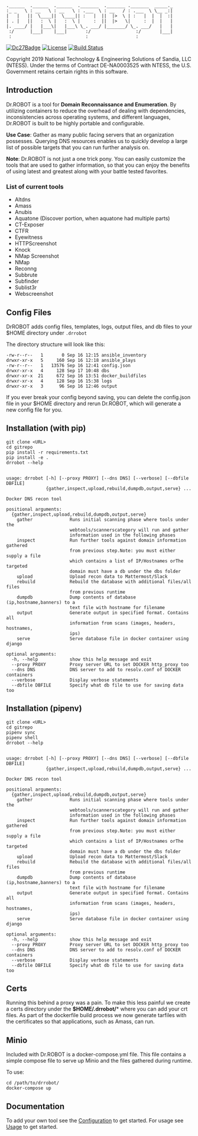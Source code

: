 

```
.______  .______  .______  ._______  ._______ ._______  _____._
:_ _   \ : __   \ : __   \ : .___  \ : __   / : .___  \ \__ _:|
|   |   ||  \____||  \____|| :   |  ||  |>  \ | :   |  |  |  :|
| . |   ||   :  \ |   :  \ |     :  ||  |>   \|     :  |  |   |
|. ____/ |   |___\|   |___\ \_. ___/ |_______/ \_. ___/   |   |
 :/      |___|    |___|       :/                 :/       |___|
 :                            :                  :             
```

[![Dc27Badge](https://img.shields.io/badge/DEF%20CON-27-green)](https://defcon.org/html/defcon-27/dc-27-demolabs.html#Dr.%20ROBOT)
[![License](http://img.shields.io/:license-mit-blue.svg)](https://github.com/sandialabs/dr_robot/blob/master/LICENSE)
[![Build Status](https://travis-ci.org/sandialabs/dr_robot.svg?branch=master)](https://travis-ci.org/sandialabs/dr_robot)

Copyright 2019 National Technology & Engineering Solutions of Sandia, LLC (NTESS). Under the terms of Contract DE-NA0003525 with NTESS, the U.S. Government retains certain rights in this software.

## Introduction

Dr.ROBOT is a tool for **Domain Reconnaissance and Enumeration**. By utilizing containers to reduce the overhead of dealing with dependencies, inconsistencies across operating systems, and different languages, Dr.ROBOT is built to be highly portable and configurable.

**Use Case**: Gather as many public facing servers that an organization possesses. Querying DNS resources enables us to quickly develop a large list of possible targets that you can run further analysis on.

**Note**: Dr.ROBOT is not just a one trick pony. You can easily customize the tools that are used to gather information, so that you can enjoy the benefits of using latest and greatest along with your battle tested favorites.

### List of current tools
* Altdns
* Amass
* Anubis
* Aquatone (Discover portion, when aquatone had multiple parts)
* CT-Exposer
* CTFR
* Eyewitness
* HTTPScreenshot
* Knock
* NMap Screenshot
* NMap 
* Reconng 
* Subbrute
* Subfinder
* Sublist3r
* Webscreenshot

## Config Files

DrROBOT adds config files, templates, logs, output files, and db files to your $HOME directory under ```.drrobot```

The directory structure will look like this:
```
-rw-r--r--   1       0 Sep 16 12:15 ansible_inventory
drwxr-xr-x   5     160 Sep 16 12:18 ansible_plays
-rw-r--r--   1   13576 Sep 16 12:41 config.json
drwxr-xr-x   4     128 Sep 17 10:48 dbs
drwxr-xr-x  21     672 Sep 16 13:51 docker_buildfiles
drwxr-xr-x   4     128 Sep 16 15:38 logs
drwxr-xr-x   3      96 Sep 16 12:46 output
```
If you ever break your config beyond saving, you can delete the config.json file in your $HOME directory and rerun Dr.ROBOT, which will generate a new config file for you.

## Installation (with pip)

```
git clone <URL>
cd gitrepo
pip install -r requirements.txt
pip install -e .
drrobot --help


usage: drrobot [-h] [--proxy PROXY] [--dns DNS] [--verbose] [--dbfile DBFILE]
               {gather,inspect,upload,rebuild,dumpdb,output,serve} ...

Docker DNS recon tool

positional arguments:
  {gather,inspect,upload,rebuild,dumpdb,output,serve}
    gather              Runs initial scanning phase where tools under the
                        webtools/scannerscategory will run and gather
                        information used in the following phases
    inspect             Run further tools against domain information gathered
                        from previous step.Note: you must either supply a file
                        which contains a list of IP/Hostnames orThe targeted
                        domain must have a db under the dbs folder
    upload              Upload recon data to Mattermost/Slack
    rebuild             Rebuild the database with additional files/all files
                        from previous runtime
    dumpdb              Dump contents of database (ip,hostname,banners) to a
                        text file with hostname for filename
    output              Generate output in specified format. Contains all
                        information from scans (images, headers, hostnames,
                        ips)
    serve               Serve database file in docker container using django

optional arguments:
  -h, --help            show this help message and exit
  --proxy PROXY         Proxy server URL to set DOCKER http_proxy too
  --dns DNS             DNS server to add to resolv.conf of DOCKER containers
  --verbose             Display verbose statements
  --dbfile DBFILE       Specify what db file to use for saving data too

```

## Installation (pipenv)

```
git clone <URL>
cd gitrepo
pipenv sync
pipenv shell
drrobot --help


usage: drrobot [-h] [--proxy PROXY] [--dns DNS] [--verbose] [--dbfile DBFILE]
               {gather,inspect,upload,rebuild,dumpdb,output,serve} ...

Docker DNS recon tool

positional arguments:
  {gather,inspect,upload,rebuild,dumpdb,output,serve}
    gather              Runs initial scanning phase where tools under the
                        webtools/scannerscategory will run and gather
                        information used in the following phases
    inspect             Run further tools against domain information gathered
                        from previous step.Note: you must either supply a file
                        which contains a list of IP/Hostnames orThe targeted
                        domain must have a db under the dbs folder
    upload              Upload recon data to Mattermost/Slack
    rebuild             Rebuild the database with additional files/all files
                        from previous runtime
    dumpdb              Dump contents of database (ip,hostname,banners) to a
                        text file with hostname for filename
    output              Generate output in specified format. Contains all
                        information from scans (images, headers, hostnames,
                        ips)
    serve               Serve database file in docker container using django

optional arguments:
  -h, --help            show this help message and exit
  --proxy PROXY         Proxy server URL to set DOCKER http_proxy too
  --dns DNS             DNS server to add to resolv.conf of DOCKER containers
  --verbose             Display verbose statements
  --dbfile DBFILE       Specify what db file to use for saving data too
```

## Certs

Running this behind a proxy was a pain. To make this less painful we create a certs directory under the **$HOME/.drrobot/*** where you can add your crt files. As part of the dockerfile build process we now generate tarfiles with the certificates so that applications, such as Amass, can run.

## Minio

Included with Dr.ROBOT is a docker-compose.yml file. This file contains a simple compose file to serve up Minio and the files gathered during runtime. 

To use:
```
cd /path/to/drrobot/
docker-compose up
```

## Documentation

To add your own tool see the [Configuration](https://github.com/CrimsonK1ng/bloc/master/doc/config.md) to get started.
For usage see [Usage](https://github.com/CrimsonK1ng/bloc/master/doc/usage.md) to get started.
